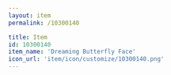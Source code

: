 ```yaml
---
layout: item
permalink: /10300140

title: Item
id: 10300140
item_name: 'Dreaming Butterfly Face'
icon_url: 'item/icon/customize/10300140.png'
---
```

